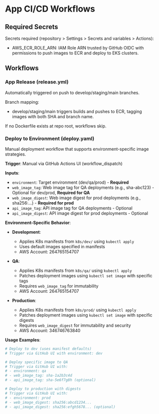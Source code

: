 # App CI/CD Workflows

## Required Secrets

Secrets required (repository > Settings > Secrets and variables > Actions):
- AWS_ECR_ROLE_ARN: IAM Role ARN trusted by GitHub OIDC with permissions to push images to ECR and deploy to EKS clusters.

## Workflows

### App Release (release.yml)

Automatically triggered on push to develop/staging/main branches.

Branch mapping:
- develop/staging/main triggers builds and pushes to ECR, tagging images with both SHA and branch name.

If no Dockerfile exists at repo root, workflows skip.

### Deploy to Environment (deploy.yaml)

Manual deployment workflow that supports environment-specific image strategies.

**Trigger**: Manual via GitHub Actions UI (workflow_dispatch)

**Inputs**:
- `environment`: Target environment (dev/qa/prod) - **Required**
- `web_image_tag`: Web image tag for QA deployments (e.g., sha-abc123) - Optional for dev/prod, **Required for QA**
- `web_image_digest`: Web image digest for prod deployments (e.g., sha256:...) - **Required for prod**
- `api_image_tag`: API image tag for QA deployments - Optional
- `api_image_digest`: API image digest for prod deployments - Optional

**Environment-Specific Behavior**:

- **Development**: 
  - Applies K8s manifests from `k8s/dev/` using `kubectl apply`
  - Uses default images specified in manifests
  - AWS Account: 264765154707

- **QA**: 
  - Applies K8s manifests from `k8s/qa/` using `kubectl apply`
  - Patches deployment images using `kubectl set image` with specific tags
  - Requires `web_image_tag` for immutability
  - AWS Account: 264765154707

- **Production**: 
  - Applies K8s manifests from `k8s/prod/` using `kubectl apply`
  - Patches deployment images using `kubectl set image` with specific digests
  - Requires `web_image_digest` for immutability and security
  - AWS Account: 346746763840

**Usage Examples**:

```bash
# Deploy to dev (uses manifest defaults)
# Trigger via GitHub UI with environment: dev

# Deploy specific image to QA
# Trigger via GitHub UI with:
# - environment: qa
# - web_image_tag: sha-1a2b3c4d
# - api_image_tag: sha-5e6f7g8h (optional)

# Deploy to production with digests
# Trigger via GitHub UI with:
# - environment: prod  
# - web_image_digest: sha256:abcd1234...
# - api_image_digest: sha256:efgh5678... (optional)
```